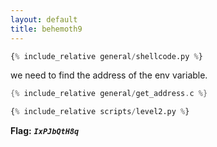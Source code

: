 ```yaml
---
layout: default
title: behemoth9
---
```




```python
{% include_relative general/shellcode.py %}
```

we need to find the address of the env variable.

```c
{% include_relative general/get_address.c %}
```
    
```python
{% include_relative scripts/level2.py %}
```

**Flag:** ***`IxPJbQtH8q`*** 
